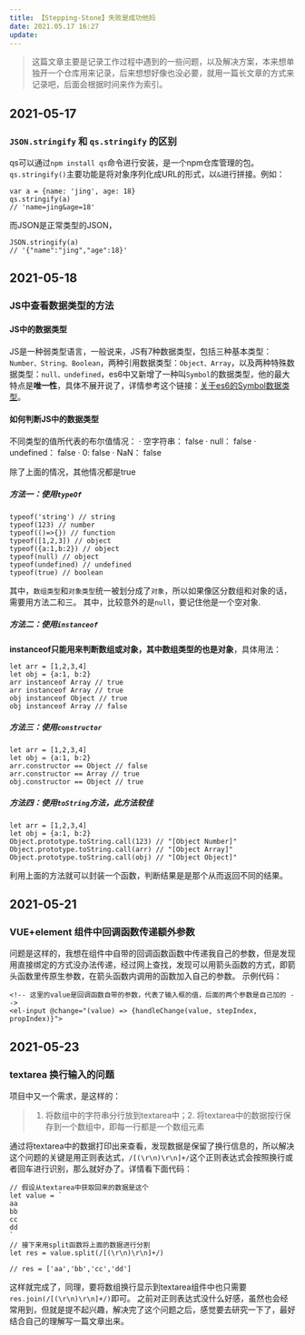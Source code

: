 ```yaml
---
title: 【Stepping-Stone】失败是成功他妈
date: 2021.05.17 16:27
update: 
---
```

> 这篇文章主要是记录工作过程中遇到的一些问题，以及解决方案，本来想单独开一个仓库用来记录，后来想想好像也没必要，就用一篇长文章的方式来记录吧，后面会根据时间来作为索引。

## 2021-05-17 
### `JSON.stringify` 和 `qs.stringify` 的区别

qs可以通过`npm install qs`命令进行安装，是一个npm仓库管理的包。
`qs.stringify()`主要功能是将对象序列化成URL的形式，以`&`进行拼接。例如：
```(javascript)
var a = {name: 'jing', age: 18}
qs.stringify(a)
// 'name=jing&age=18'
```
而JSON是正常类型的JSON，
```(javascript)
JSON.stringify(a)
// '{"name":"jing","age":18}'
```

## 2021-05-18
### JS中查看数据类型的方法

#### JS中的数据类型
JS是一种弱类型语言，一般说来，JS有7种数据类型，包括三种基本类型：`Number、String、Boolean`，两种引用数据类型：`Object、Array`，以及两种特殊数据类型：`null、undefined`，es6中又新增了一种叫`Symbol`的数据类型，他的最大特点是**唯一性**，具体不展开说了，详情参考这个链接：[关于es6的Symbol数据类型](https://segmentfault.com/a/1190000018033214)。

#### 如何判断JS中的数据类型
不同类型的值所代表的布尔值情况：
· 空字符串： false
· null： false
· undefined： false
· 0: false
· NaN： false

除了上面的情况，其他情况都是true

##### 方法一：使用`typeOf`
```(javascript)
typeof('string') // string
typeof(123) // number
typeof(()=>{}) // function
typeof([1,2,3]) // object
typeof({a:1,b:2}) // object
typeof(null) // object
typeof(undefined) // undefined
typeof(true) // boolean
```
其中，`数组类型`和`对象类型`统一被划分成了`对象`，所以如果像区分数组和对象的话，需要用方法二和三。
其中，比较意外的是`null`，要记住他是一个空对象.

##### 方法二：使用`instanceof`
**instanceof只能用来判断数组或对象，其中数组类型的也是对象**，具体用法：
```(javascript)
let arr = [1,2,3,4]
let obj = {a:1, b:2}
arr instanceof Array // true
arr instanceof Array // true
obj instanceof Object // true
obj instanceof Array // false
```

##### 方法三：使用`constructor`
```(javascript)
let arr = [1,2,3,4]
let obj = {a:1, b:2}
arr.constructor == Object // false
arr.constructor == Array // true
obj.constructor == Object // true
```
##### 方法四：使用`toString`方法，此方法较佳
```(javascript)
let arr = [1,2,3,4]
let obj = {a:1, b:2}
Object.prototype.toString.call(123) // "[Object Number]"
Object.prototype.toString.call(arr) // "[Object Array]"
Object.prototype.toString.call(obj) // "[Object Object]"
```
利用上面的方法就可以封装一个函数，判断结果是是那个从而返回不同的结果。

## 2021-05-21
### VUE+element 组件中回调函数传递额外参数

问题是这样的，我想在组件中自带的回调函数函数中传递我自己的参数，但是发现用直接绑定的方式没办法传递，经过网上查找，发现可以用箭头函数的方式，即箭头函数里传原生参数，在箭头函数内调用的函数加入自己的参数。
示例代码：
```(javascript)
<!-- 这里的value是回调函数自带的参数，代表了输入框的值，后面的两个参数是自己加的 -->
<el-input @change="(value) => {handleChange(value, stepIndex, propIndex)}"> 
```

## 2021-05-23
### textarea 换行输入的问题

项目中又一个需求，是这样的：
> 1. 将数组中的字符串分行放到textarea中；2. 将textarea中的数据按行保存到一个数组中，即每一行都是一个数组元素

通过将textarea中的数据打印出来查看，发现数据是保留了换行信息的，所以解决这个问题的关键是用正则表达式，`/[(\r\n)\r\n]+/`这个正则表达式会按照换行或者回车进行识别，那么就好办了。详情看下面代码：

```(javaScript)
// 假设从textarea中获取回来的数据是这个
let value = `
aa
bb
cc
dd
`
// 接下来用split函数将上面的数据进行分割
let res = value.split(/[(\r\n)\r\n]+/)

// res = ['aa','bb','cc','dd']
```
这样就完成了，同理，要将数组换行显示到textarea组件中也只需要`res.join(/[(\r\n)\r\n]+/)`即可。
之前对正则表达式没什么好感，虽然也会经常用到，但就是提不起兴趣，解决完了这个问题之后，感觉要去研究一下了，最好结合自己的理解写一篇文章出来。